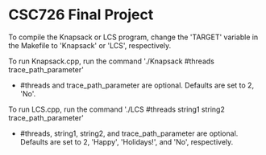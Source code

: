 # CSC726 Final Project

To compile the Knapsack or LCS program, change the 'TARGET' variable in the Makefile to 'Knapsack' or 'LCS', respectively.


To run Knapsack.cpp, run the command './Knapsack #threads trace_path_parameter' 

* #threads and trace_path_parameter are optional. Defaults are set to 2, 'No'.


To run LCS.cpp, run the command './LCS #threads string1 string2 trace_path_parameter' 

* #threads, string1, string2, and trace_path_parameter are optional. Defaults are set to 2, 'Happy', 'Holidays!', and 'No', respectively.
